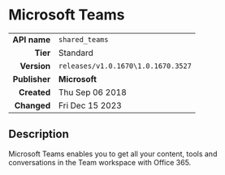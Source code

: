 # Microsoft Teams
| | |
|-:|-|
|**API name**|`shared_teams`|
|**Tier**|Standard|
|**Version**|`releases/v1.0.1670\1.0.1670.3527`|
|**Publisher**|**Microsoft**|
|**Created**|Thu Sep 06 2018|
|**Changed**|Fri Dec 15 2023|

## Description
Microsoft Teams enables you to get all your content, tools and conversations in the Team workspace with Office 365.
